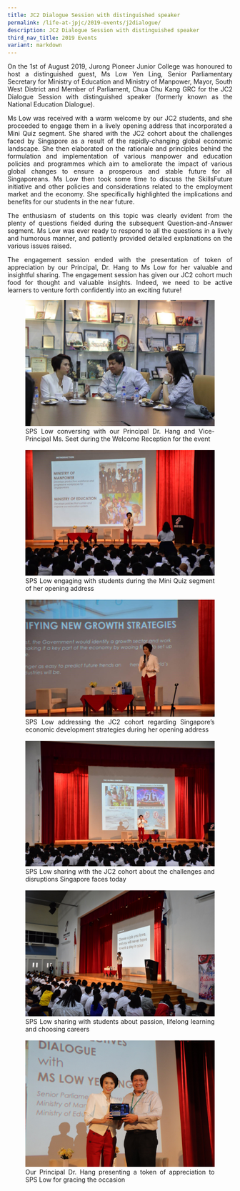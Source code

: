 ```yaml
---
title: JC2 Dialogue Session with distinguished speaker
permalink: /life-at-jpjc/2019-events/j2dialogue/
description: JC2 Dialogue Session with distinguished speaker
third_nav_title: 2019 Events
variant: markdown
---
```

<div align="justify">

<p>
On the 1st&nbsp;of August 2019, Jurong Pioneer Junior College was honoured to host a distinguished guest, Ms Low Yen Ling, Senior Parliamentary Secretary for Ministry of Education and Ministry of Manpower, Mayor, South West District and Member of Parliament, Chua Chu Kang GRC for the JC2 Dialogue Session with distinguished speaker (formerly known as the National Education Dialogue).</p>

<p>
Ms Low was received with a warm welcome by our JC2 students, and she proceeded to engage them in a lively opening address that incorporated a Mini Quiz segment. She shared with the JC2 cohort about the challenges faced by Singapore as a result of the rapidly-changing global economic landscape. She then elaborated on the rationale and principles behind the formulation and implementation of various manpower and education policies and programmes which aim to ameliorate the impact of various global changes to ensure a prosperous and stable future for all Singaporeans. Ms Low then took some time to discuss the SkillsFuture initiative and other policies and considerations related to the employment market and the economy. She specifically highlighted the implications and benefits for our students in the near future.</p>

<p>
The enthusiasm of students on this topic was clearly evident from the plenty of questions fielded during the subsequent Question-and-Answer segment. Ms Low was ever ready to respond to all the questions in a lively and humorous manner, and patiently provided detailed explanations on the various issues raised.</p>

<p>
The engagement session ended with the presentation of token of appreciation by our Principal, Dr. Hang to Ms Low for her valuable and insightful sharing. The engagement session has given our JC2 cohort much food for thought and valuable insights. Indeed, we need to be active learners to venture forth confidently into an exciting future!</p>

<figure>
<img src="/images/jc2%20engagement%201.jpg">
<figcaption>SPS Low conversing with our Principal Dr. Hang and Vice-Principal Ms. Seet during the Welcome Reception for the event</figcaption><br>

<img src="/images/jc2%20engagement%202.jpg">
<figcaption>SPS Low engaging with students during the Mini Quiz segment of her opening address</figcaption><br>

<img src="/images/jc2%20engagement%203.jpg">
<figcaption>SPS Low addressing the JC2 cohort regarding Singapore’s economic development strategies during her opening address</figcaption><br>

<img src="/images/jc2%20engagement%204.jpg">
<figcaption>SPS Low sharing with the JC2 cohort about the challenges and disruptions Singapore faces today</figcaption><br>

<img src="/images/jc2%20engagement%205.jpg">
<figcaption>SPS Low sharing with students about passion, lifelong learning and choosing careers</figcaption><br>

<img src="/images/jc2%20engagement%206.jpg">
<figcaption>Our Principal Dr. Hang presenting a token of appreciation to SPS Low for gracing the occasion</figcaption>
</figure></div>